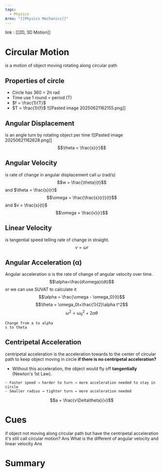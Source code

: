 ```yaml
---
tags:
  - Physics
Area: "[[Physics Mechanics]]"
---
```

link : [[2D, 3D Motion]]
# Circular Motion
is a motion of object moving rotating along circular path
## Properties of circle
- Circle has 360 = 2π rad
- Time use 1 round = period (T)
- $f = \frac{1}{T}$
- $T = \frac{1}{f}$
![[Pasted image 20250621162155.png]]
## Angular Displacement
is an angle turn by rotating object per time
![[Pasted image 20250621162628.png]]
$$\theta = \frac{s}{r}$$
## Angular Velocity
is rate of change in angular displacement call $\omega$ (rad/s)
$$w = \frac{\theta}{t}$$
and $\theta = \frac{s}{r}$ 
$$\omega = \frac{\frac{s}{r}}{t}$$ and $v = \frac{s}{t}$
$$\omega = \frac{v}{r}$$
## Linear Velocity
is tangential speed telling rate of change in straight.
$$v = \omega r$$
## Angular Acceleration (α)
Angular acceleration α is the rate of change of angular velocity over time.
$$\alpha=\frac{d\omega}{dt}$$
or we can use SUVAT to calculate it 
$$\alpha = \frac{\omega - \omega_0}{t}$$
$$\theta = \omega_0t+\frac{1}{2}\alpha t^2$$
$$\omega^2 = \omega_0^2 + 2\alpha \theta$$
```
Change from a to alpha
s to theta
```
## Centripetal Acceleration
centripetal acceleration is the acceleration towards to the center of circular path to keep object moving in circle
**if there is no centripetal acceleration?**
- Without this acceleration, the object would fly off **tangentially** (Newton's 1st Law).
```
- Faster speed → harder to turn → more acceleration needed to stay in circle
- Smaller radius → tighter turn → more acceleration needed
```
$$a = \frac{v\Delta\theta}{v}$$


# Cues
if object not moving along circular path but have the centripetal acceleration it's still call circular motion?
Ans
What is the different of angular velocity and linear velocity
Ans

# Summary
```

```